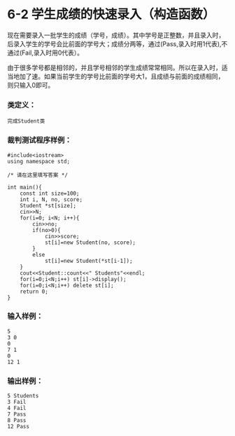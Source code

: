 # 6-2 学生成绩的快速录入（构造函数）
现在需要录入一批学生的成绩（学号，成绩）。其中学号是正整数，并且录入时，后录入学生的学号会比前面的学号大；成绩分两等，通过(Pass,录入时用1代表),不通过(Fail,录入时用0代表）。

由于很多学号都是相邻的，并且学号相邻的学生成绩常常相同。所以在录入时，适当地加了速。如果当前学生的学号比前面的学号大1，且成绩与前面的成绩相同，则只输入0即可。

### 类定义：

    
    
    完成Student类
    

### 裁判测试程序样例：

    
    
    #include<iostream>
    using namespace std;
    
    /* 请在这里填写答案 */
    
    int main(){
        const int size=100;
        int i, N, no, score;
        Student *st[size];
        cin>>N;
        for(i=0; i<N; i++){
            cin>>no;
            if(no>0){
                cin>>score;
                st[i]=new Student(no, score);
            }
            else
                st[i]=new Student(*st[i-1]);
        }
        cout<<Student::count<<" Students"<<endl;
        for(i=0;i<N;i++) st[i]->display();
        for(i=0;i<N;i++) delete st[i];
        return 0;
    }
    
    
    

### 输入样例：

    
    
    5
    3 0
    0
    7 1
    0
    12 1
    

### 输出样例：

    
    
    5 Students
    3 Fail
    4 Fail
    7 Pass
    8 Pass
    12 Pass
    

